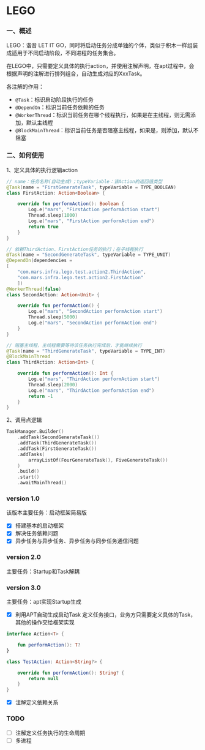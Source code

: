 # LEGO

### 一、概述    
LEGO：谐音 LET IT GO，同时将启动任务分成单独的个体，类似于积木一样组装成适用于不同启动阶段，不同进程的任务集合。  

在LEGO中，只需要定义具体的执行action，并使用注解声明，在apt过程中，会根据声明的注解进行排列组合，自动生成对应的XxxTask。

各注解的作用：
- `@Task`：标识启动阶段执行的任务
- `@DependOn`：标识当前任务依赖的任务
- `@WorkerThread`：标识当前任务在哪个线程执行，如果是在主线程，则无需添加，默认主线程
- `@BlockMainThread`：标识当前任务是否阻塞主线程，如果是，则添加，默认不阻塞

### 二、如何使用   
1、定义具体的执行逻辑action
```kotlin
// name：任务名称(自动生成)；typeVariable：该Action的返回值类型
@Task(name = "FirstGenerateTask", typeVariable = TYPE_BOOLEAN)
class FirstAction: Action<Boolean> {

    override fun performAction(): Boolean {
        Log.e("mars", "FirstAction performAction start")
        Thread.sleep(1000)
        Log.e("mars", "FirstAction performAction end")
        return true
    }
}

// 依赖ThirdAction、FirstAction任务的执行；在子线程执行
@Task(name = "SecondGenerateTask", typeVariable = TYPE_UNIT)
@DependOn(dependencies = 
[
    "com.mars.infra.lego.test.action2.ThirdAction", 
    "com.mars.infra.lego.test.action2.FirstAction"
    ])
@WorkerThread(false)
class SecondAction: Action<Unit> {

    override fun performAction() {
        Log.e("mars", "SecondAction performAction start")
        Thread.sleep(5000)
        Log.e("mars", "SecondAction performAction end")
    }
}

// 阻塞主线程，主线程需要等待该任务执行完成后，才能继续执行
@Task(name = "ThirdGenerateTask", typeVariable = TYPE_INT)
@BlockMainThread
class ThirdAction: Action<Int> {

    override fun performAction(): Int {
        Log.e("mars", "ThirdAction performAction start")
        Thread.sleep(2000)
        Log.e("mars", "ThirdAction performAction end")
        return -1
    }
}
```   
2、调用点逻辑
```kotlin
TaskManager.Builder()
    .addTask(SecondGenerateTask())
    .addTask(ThirdGenerateTask())
    .addTask(FirstGenerateTask())
    .addTasks(
        arrayListOf(FourGenerateTask(), FiveGenerateTask())
    )
    .build()
    .start()
    .awaitMainThread()
```
### version 1.0  
该版本主要任务：启动框架简易版
- [x] 搭建基本的启动框架
- [x] 解决任务依赖问题
- [x] 异步任务与异步任务、异步任务与同步任务通信问题

### version 2.0
主要任务：Startup和Task解耦

### version 3.0   
主要任务：apt实现Startup生成
- [x] 利用APT自动生成启动Task
定义任务接口，业务方只需要定义具体的Task，其他的操作交给框架实现
```Kotlin
interface Action<T> {

    fun performAction(): T?
}

class TestAction: Action<String?> {

    override fun performAction(): String? {
        return null
    }
}
```
- [x] 注解定义依赖关系

### TODO     
- [ ] 注解定义任务执行的生命周期
- [ ] 多进程